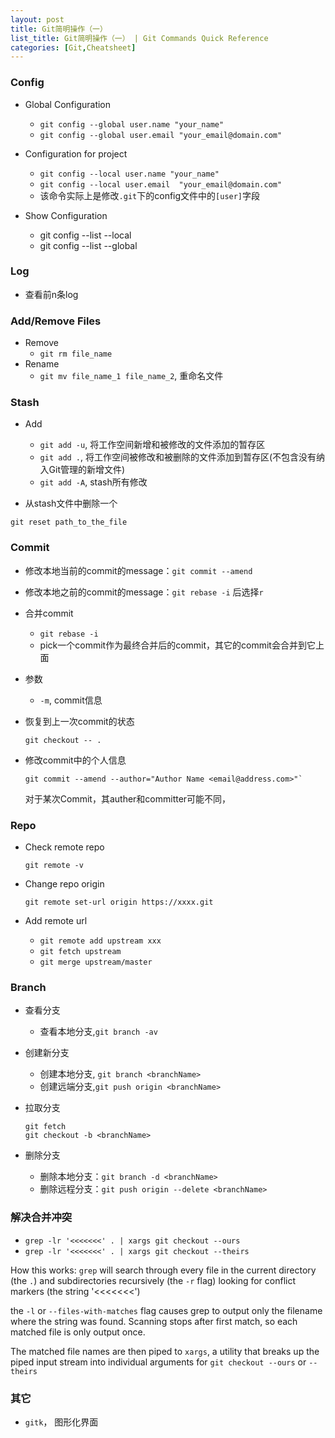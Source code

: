 ```yaml
---
layout: post
title: Git简明操作（一）
list_title: Git简明操作（一） | Git Commands Quick Reference
categories: [Git,Cheatsheet]
---
```


### Config

- Global Configuration
    - `git config --global user.name "your_name"`
    - `git config --global user.email "your_email@domain.com"`

- Configuration for project
    - `git config --local user.name "your_name"`
    - `git config --local user.email  "your_email@domain.com"`
    - 该命令实际上是修改`.git`下的config文件中的`[user]`字段

- Show Configuration
    - git config --list --local
    - git config --list --global

### Log

- 查看前n条log

### Add/Remove Files

- Remove
    - `git rm file_name`
- Rename
    - `git mv file_name_1 file_name_2`, 重命名文件

### Stash

- Add
    - `git add -u`, 将工作空间新增和被修改的文件添加的暂存区
    - `git add .`, 将工作空间被修改和被删除的文件添加到暂存区(不包含没有纳入Git管理的新增文件)
    - `git add -A`, stash所有修改

- 从stash文件中删除一个
```
git reset path_to_the_file
```

### Commit

- 修改本地当前的commit的message：`git commit --amend`
- 修改本地之前的commit的message：`git rebase -i` 后选择`r`
- 合并commit
    - `git rebase -i `
    - pick一个commit作为最终合并后的commit，其它的commit会合并到它上面

- 参数
    - `-m`, commit信息
- 恢复到上一次commit的状态
    ```
    git checkout -- .
    ```
- 修改commit中的个人信息

    ```
    git commit --amend --author="Author Name <email@address.com>"`
    ```

    对于某次Commit，其auther和committer可能不同，
    
### Repo

- Check remote repo 

    ```
    git remote -v 
    ```
- Change repo origin 

    ```
    git remote set-url origin https://xxxx.git
    ```
- Add remote url
    - `git remote add upstream xxx`
    - `git fetch upstream`
    - `git merge upstream/master`

### Branch

- 查看分支
    - 查看本地分支,`git branch -av`

- 创建新分支
    - 创建本地分支, `git branch <branchName>`
    - 创建远端分支,`git push origin <branchName>`
- 拉取分支

    ```shell
    git fetch
    git checkout -b <branchName>
    ```

- 删除分支
    - 删除本地分支：`git branch -d <branchName>`
    - 删除远程分支：`git push origin --delete <branchName>`


### 解决合并冲突

- `grep -lr '<<<<<<<' . | xargs git checkout --ours`
- `grep -lr '<<<<<<<' . | xargs git checkout --theirs`

How this works: `grep` will search through every file in the current directory (the `.`) and subdirectories recursively (the `-r` flag) looking for conflict markers (the string '<<<<<<<')

the `-l` or `--files-with-matches` flag causes grep to output only the filename where the string was found. Scanning stops after first match, so each matched file is only output once.

The matched file names are then piped to `xargs`, a utility that breaks up the piped input stream into individual arguments for `git checkout --ours` or `--theirs`


### 其它

- `gitk`， 图形化界面